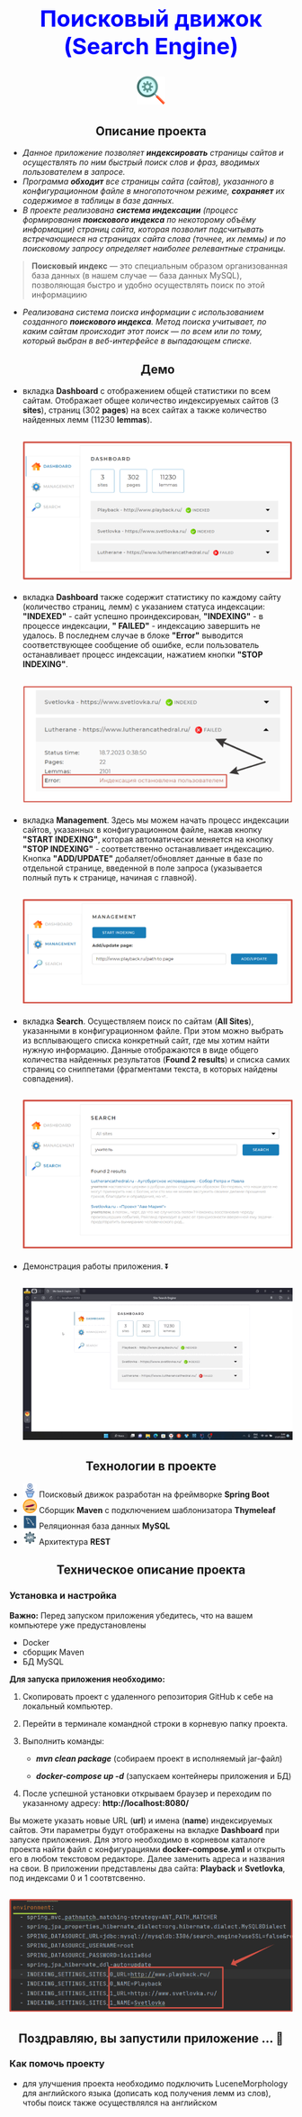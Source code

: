 <div style="text-align: center;">
<span style="color: blue; font-weight: bold; font-size: 40px;">Поисковый движок (Search Engine)</span>
</div>

<h2 align="center">
  <img src="IMG/SearchEngineIcons.png" alt="drawing" width="50"/>
</h2>

<h2 align="center">Описание проекта</h2>

- _Данное приложение позволяет <b>индексировать</b> страницы сайтов и осуществлять по ним быстрый поиск слов и фраз,
  вводимых пользователем в запросе._
- _Программа <b>обходит</b> все страницы сайта (сайтов), указанного в конфигурационном файле в многопоточном режиме, <b>
  сохраняет</b> их содержимое в таблицы в базе данных._
- _В проекте реализована <b>система индексации</b> (процесс формирования <b>поискового индекса</b> по некоторому объёму
  информации) страниц сайта, которая позволит подсчитывать встречающиеся на страницах сайта слова (точнее, их леммы) и
  по поисковому запросу определяет наиболее релевантные страницы._

> <b>Поисковый индекс</b> — это специальным образом организованная база данных (в нашем случае — база данных MySQL),
> позволяющая быстро и удобно осуществлять поиск по этой информациию

- _Реализована система поиска информации с использованием созданного <b>поискового индекса</b>. Метод поиска учитывает,
  по каким сайтам происходит этот поиск — по всем или по тому, который выбран в веб-интерфейсе в выпадающем списке._

  <h2 align="center">Демо</h2>

- вкладка <b>Dashboard</b> с отображением общей статистики по всем сайтам. Отображает общее количество индексируемых
  сайтов (3 <b>sites</b>), страниц (302 <b>pages</b>) на всех сайтах а также количество найденных лемм (11230 <b>
  lemmas</b>).

  <h2 align="center">
    <img src="IMG/DashboardNewSize.png">
  </h2>

- вкладка <b>Dashboard</b> также содержит статистику по каждому сайту (количество страниц, лемм) с указанием статуса
  индексации: <b>"INDEXED"</b> - сайт успешно проиндексирован, <b>"INDEXING"</b> - в процессе индексации, <b>"
  FAILED"</b> - индексацию завершить не удалось. В последнем случае в блоке <b>"Error"</b> выводится соответствующее
  сообщение об ошибке, если пользователь останавливает процесс индексации, нажатием кнопки <b>"STOP INDEXING"</b>.

  <h2 align="center">
    <img src="IMG/DashBoardWithSingleStatistics.png">
  </h2>

- вкладка <b>Management</b>. Здесь мы можем начать процесс индексации сайтов, указанных в конфигурационном файле, нажав
  кнопку <b>"START INDEXING"</b>, которая автоматически меняется на кнопку <b>"STOP INDEXING"</b> - соответственно
  останавливает индексацию. Кнопка <b>"ADD/UPDATE"</b> добаляет/обновляет данные в базе по отдельной странице, введенной
  в поле запроса (указывается полный путь к странице, начиная с главной).

  <h2 align="center">
    <img src="IMG/Management.png">
  </h2>

- вкладка <b>Search</b>. Осуществляем поиск по сайтам (<b>All Sites</b>), указанными в конфигурационном файле. При этом
  можно выбрать из всплывающего списка конкретный сайт, где мы хотим найти нужную информацию. Данные отображаются в виде
  общего количества найденных результатов (<b>Found 2 results</b>) и списка самих страниц со сниппетами (фрагментами
  текста, в которых найдены совпадения).

  <h2 align="center">
    <img src="IMG/Search.png">
  </h2>

- Демонстрация работы приложения.
  ⏬

   <h2 align="center">
    <img src="IMG/FinalGifVideo.gif">
  </h2>

<h2 align="center">Технологии в проекте</h2>

- <img src="IMG/nature_spring.png" alt="drawing" width="25"/> Поисковый движок разработан на фреймворке <b>Spring Boot</b>
- <img src="IMG/maven.png" alt="drawing" width="25"/> Сборщик <b>Maven</b> с подключением шаблонизатора <b>Thymeleaf</b>
- <img src="IMG/mysqlworkbench.png" alt="drawing" width="25"/> Реляционная база данных <b>MySQL</b>
- <img src="IMG/restApi.png" alt="drawing" width="25"/> Архитектура <b>REST</b>

<h2 align="center">Техническое описание проекта</h2>

### Установка и настройка

<b>Важно:</b> Перед запуском приложения убедитесь, что на вашем компьютере уже предустановлены

- Docker
- сборщик Maven
- БД MySQL

<b>Для запуска приложения необходимо:</b>

1. Скопировать проект с удаленного репозитория GitHub к себе на локальный компьютер.
2. Перейти в терминале командной строки в корневую папку проекта.
3. Выполнить команды:
    - <b><i>mvn clean package</i></b> (собираем проект в исполняемый jar-файл)

    - <b><i>docker-compose up -d</i></b> (запускаем контейнеры приложения и БД)

4. После успешной установки открываем браузер и переходим по указанному адресу: <b>http://localhost:8080/</b>

Вы можете указать новые URL (<b>url</b>) и имена (<b>name</b>) индексируемых сайтов. Эти параметры будут отображены на
вкладке <b>Dashboard</b> при запуске приложения.
Для этого необходимо в корневом каталоге проекта найти файл с конфигурациями <b>docker-compose.yml</b> и открыть его в
любом текстовом редакторе. Далее заменить адреса и названия на свои. В приложении представлены два сайта: <b>
Playback</b> и <b>Svetlovka</b>,
под индексами 0 и 1 соотвтсвенно.
<h2 align="center">
<img src="IMG/Changing_sites.png">
</h2>

<h2 align="center">Поздравляю, вы запустили приложение ... 🙂 </h2>

### Как помочь проекту

- для улучшения проекта необходимо подключить LuceneMorphology для английского языка (дописать код получения лемм из
  слов), чтобы поиск также осуществлялся на английском

